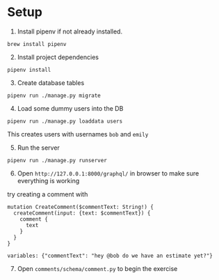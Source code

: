 # Setup

1. Install pipenv if not already installed. 

`brew install pipenv`

2. Install project dependencies

`pipenv install`

3. Create database tables 

`pipenv run ./manage.py migrate`

4. Load some dummy users into the DB

`pipenv run ./manage.py loaddata users`

This creates users with usernames `bob` and `emily`

5. Run the server

`pipenv run ./manage.py runserver`

6. Open `http://127.0.0.1:8000/graphql/` in browser to make sure everything is working

try creating a comment with 

```
mutation CreateComment($commentText: String!) {
  createComment(input: {text: $commentText}) {
    comment {
      text
    }
  }
}

variables: {"commentText": "hey @bob do we have an estimate yet?"}

```

7. Open `comments/schema/comment.py` to begin the exercise 





